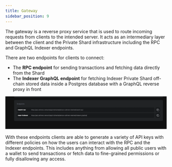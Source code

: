 ```yaml
---
title: Gateway
sidebar_position: 9
---
```


The gateway is a reverse proxy service that is used to route incoming requests from clients to the intended server. It acts as an intermediary layer between the client and the Private Shard infrastructure including the RPC and GraphQL Indexer endpoints.

There are two endpoints for clients to connect:

- The **RPC endpoint** for sending transactions and fetching data directly from the Shard
- The **Indexer GraphQL endpoint** for fetching Indexer Private Shard off-chain stored data inside a Postgres database with a GraphQL reverse proxy in front

![](../../static/img/endpoint.png)

With these endpoints clients are able to generate a variety of API keys with different policies on how the users can interact with the RPC and the Indexer endpoints. This includes anything from allowing all public users with a wallet to send transactions or fetch data to fine-grained permissions or fully disallowing any access.

